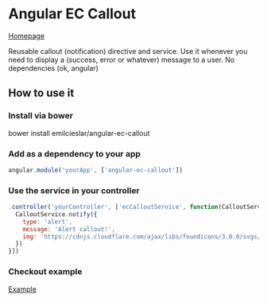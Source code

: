# Angular EC Callout
[Homepage](http://emilcieslar.github.io/angular-ec-callout/example/)

Reusable callout (notification) directive and service. Use it whenever you need to display a (success, error or whatever) message to a user. No dependencies (ok, angular)

## How to use it

### Install via bower
bower install emilcieslar/angular-ec-callout

### Add as a dependency to your app
```javascript
angular.module('yourApp', ['angular-ec-callout'])
```

### Use the service in your controller
```javascript
.controller('yourController', ['ecCalloutService', function(CalloutService) {
  CalloutService.notify({
    type: 'alert',
    message: 'Alert callout!',
    img: 'https://cdnjs.cloudflare.com/ajax/libs/foundicons/3.0.0/svgs/fi-alert.svg'
  })
}])
```

### Checkout example
[Example](http://emilcieslar.github.io/angular-ec-callout/example/)
